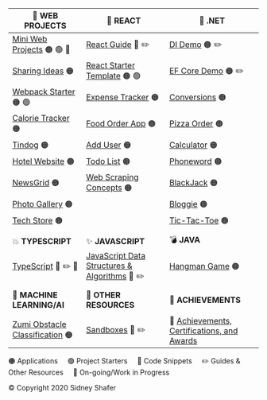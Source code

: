 | :rocket: **WEB PROJECTS** | :star2: **REACT** | :notebook: **.NET** |
| ------------------------- | ---------------- | -------------- |
| [Mini Web Projects](https://github.com/sidneyshafer/mini-web-projects) :orange_circle: :green_circle: :construction: | [React Guide](https://github.com/sidneyshafer/complete-react-guide) :large_blue_circle: :pencil2: | [DI Demo](https://github.com/sidneyshafer/DI_Demo) :orange_circle: :pencil2: |
| [Sharing Ideas](https://github.com/sidneyshafer/sharing-ideas-app) :orange_circle: | [React Starter Template](https://github.com/sidneyshafer/react-starter-template) :orange_circle: :green_circle: | [EF Core Demo](https://github.com/sidneyshafer/EFCore_Demo) :orange_circle: :pencil2: |
| [Webpack Starter](https://github.com/sidneyshafer/webpack-starter) :orange_circle: :green_circle: | [Expense Tracker](https://github.com/sidneyshafer/expense-tracker) :orange_circle: | [Conversions](https://github.com/sidneyshafer/conversions) :orange_circle: |
| [Calorie Tracker](https://github.com/sidneyshafer/calorie-tracker-webpack) :orange_circle: | [Food Order App](https://github.com/sidneyshafer/food-order-app) :orange_circle: | [Pizza Order](https://github.com/sidneyshafer/pizza-order-app) :orange_circle: |
| [Tindog](https://github.com/sidneyshafer/tindog) :orange_circle: | [Add User](https://github.com/sidneyshafer/add-user-project) :orange_circle: | [Calculator](https://github.com/sidneyshafer/calculator) :orange_circle: |
| [Hotel Website](https://github.com/sidneyshafer/hotel-website) :orange_circle: | [Todo List](https://github.com/sidneyshafer/todo-list) :orange_circle: | [Phoneword](https://github.com/sidneyshafer/Phoneword) :orange_circle: |
| [NewsGrid](https://github.com/sidneyshafer/newsgrid-website) :orange_circle: | [Web Scraping Concepts](https://github.com/sidneyshafer/web-scraping-react-project) :orange_circle:  | [BlackJack](https://github.com/sidneyshafer/Blackjack) :orange_circle: |
| [Photo Gallery](https://github.com/sidneyshafer/photo-gallery) :orange_circle: |  | [Bloggie](https://github.com/sidneyshafer/Bloggie) :orange_circle: |
| [Tech Store](https://github.com/sidneyshafer/tech-store) :orange_circle: |  | [Tic-Tac-Toe](https://github.com/sidneyshafer/tic-tac-toe) :orange_circle: |
| | | |
| :boom: **TYPESCRIPT** | :sparkles: **JAVASCRIPT** | :bomb: **JAVA** |
| [TypeScript](https://github.com/sidneyshafer/TypeScript) :large_blue_circle: :pencil2: :construction: | [JavaScript Data Structures & Algorithms](https://github.com/sidneyshafer/JS_DSA) :large_blue_circle: :pencil2: | [Hangman Game](https://github.com/sidneyshafer/hangman) :orange_circle: |
| | | |
| :wrench: **MACHINE LEARNING/AI** | :pushpin: **OTHER RESOURCES** | :trumpet: **ACHIEVEMENTS** |
| | | |
| [Zumi Obstacle Classification](https://github.com/sidneyshafer/zumi-project) :orange_circle: | [Sandboxes](https://gist.github.com/sidneyshafer/15d0f36c19abbba1293b1ec31bcefa12) :large_blue_circle: :pencil2: | :crown: [Achievements, Certifications, and Awards](https://github.com/sidneyshafer/Achievements) |

:orange_circle: Applications &nbsp; &nbsp; :green_circle: Project Starters &nbsp; &nbsp; :large_blue_circle: Code Snippets &nbsp; &nbsp; :pencil2: Guides & Other Resources &nbsp; &nbsp; :construction: On-going/Work in Progress

:copyright: Copyright 2020 Sidney Shafer